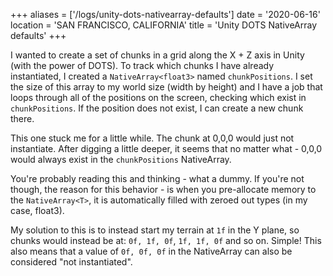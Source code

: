 +++
aliases = ['/logs/unity-dots-nativearray-defaults']
date = '2020-06-16'
location = 'SAN FRANCISCO, CALIFORNIA'
title = 'Unity DOTS NativeArray defaults'
+++

I wanted to create a set of chunks in a grid along the X \+ Z axis in Unity (with the power of DOTS). To track which chunks I have already instantiated, I created a `NativeArray<float3>` named `chunkPositions`. I set the size of this array to my world size (width by height) and I have a job that loops through all of the positions on the screen, checking which exist in `chunkPositions`. If the position does not exist, I can create a new chunk there.

This one stuck me for a little while. The chunk at 0,0,0 would just not instantiate. After digging a little deeper, it seems that no matter what - 0,0,0 would always exist in the `chunkPositions` NativeArray.

You're probably reading this and thinking - what a dummy. If you're not though, the reason for this behavior - is when you pre-allocate memory to the `NativeArray<T>`, it is automatically filled with zeroed out types (in my case, float3).

My solution to this is to instead start my terrain at `1f` in the Y plane, so chunks would instead be at: `0f, 1f, 0f`, `1f, 1f, 0f` and so on. Simple! This also means that a value of `0f, 0f, 0f` in the NativeArray can also be considered "not instantiated".
